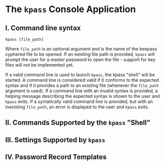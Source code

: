 The ``kpass`` Console Application
===================================

I. Command line syntax
----------------------

    kpass [file_path]

Where ``file_path`` is an optional argument and is the name of the keepass cyphered file to be opened. If an existing file path is provided, ``kpass`` will prompt the user for a master password to open the file - support for key files will not be implemented yet.

If a valid command line is used to launch ``kpass``, the kpass "shell" will be started. A command line is considered valid if it conforms to the expected syntax and if it provides a path to an existing file (whenever the ``file_path`` argument is used). If a command line with an invalid syntax is provided, a helping message describing the expected syntax is shown to the user and ``kpass`` exits. If a syntatically valid command line is provided, but with an inexisting ``file_path``, an error is displayed to the user and ``kpass`` exits.

II. Commands Supported by the ``kpass`` "Shell"
---------------------------------------------

III. Settings Supported by ``kpass``
----------------------------------

IV. Password Record Templates
-----------------------------
